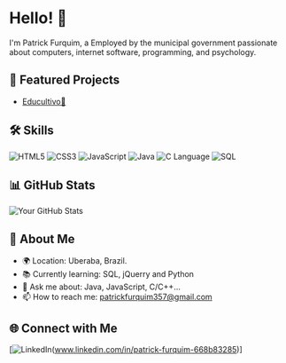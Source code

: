 # Hello! 👋

I'm Patrick Furquim, a Employed by the municipal government passionate about computers, internet software, programming, and psychology.

## 🚀 Featured Projects

- [Educultivo🌱](https://github.com/Patrick-Furquim/Educultivo)

## 🛠️ Skills

![HTML5](https://img.shields.io/badge/-HTML5-E34F26?style=flat&logo=html5&logoColor=white) 
![CSS3](https://img.shields.io/badge/-CSS3-1572B6?style=flat&logo=css3&logoColor=white)
![JavaScript](https://img.shields.io/badge/-JavaScript-F7DF1E?style=flat&logo=javascript&logoColor=black)
![Java](https://img.shields.io/badge/-Java-007396?style=flat&logo=java&logoColor=white)
![C Language](https://img.shields.io/badge/-C-00599C?style=flat&logo=c&logoColor=white)
![SQL](https://img.shields.io/badge/-SQL-4479A1?style=flat&logo=postgresql&logoColor=white)

## 📊 GitHub Stats

![Your GitHub Stats](https://github-readme-stats.vercel.app/api?username=Patrick-Furquim&show_icons=true&theme=radical)

## 🌱 About Me

- 🌍 Location: Uberaba, Brazil.
- 📚 Currently learning: SQL, jQuerry and Python
- 💬 Ask me about: Java, JavaScript, C/C++...
- 📫 How to reach me: patrickfurquim357@gmail.com

## 🌐 Connect with Me

[![LinkedIn](https://img.shields.io/badge/-LinkedIn-blue?style=flat&logo=Linkedin&logoColor=white)(www.linkedin.com/in/patrick-furquim-668b83285)]
